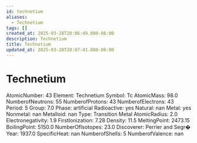```yaml
---
id: technetium
aliases:
  - Technetium
tags: []
created_at: 2025-03-28T20:06:49.000-06:00
description: Technetium
title: Technetium
updated_at: 2025-03-28T20:07:41.000-06:00
---
```


# Technetium
AtomicNumber: 43
Element: Technetium
Symbol: Tc
AtomicMass: 98.0
NumberofNeutrons: 55
NumberofProtons: 43
NumberofElectrons: 43
Period: 5
Group: 7.0
Phase: artificial
Radioactive: yes
Natural: nan
Metal: yes
Nonmetal: nan
Metalloid: nan
Type: Transition Metal
AtomicRadius: 2.0
Electronegativity: 1.9
FirstIonization: 7.28
Density: 11.5
MeltingPoint: 2473.15
BoilingPoint: 5150.0
NumberOfIsotopes: 23.0
Discoverer: Perrier and Segr�
Year: 1937.0
SpecificHeat: nan
NumberofShells: 5
NumberofValence: nan
